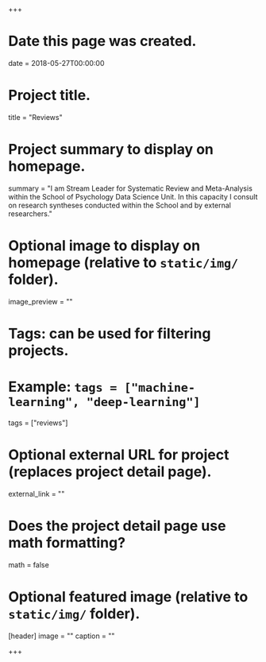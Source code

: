 +++
# Date this page was created.
date = 2018-05-27T00:00:00

# Project title.
title = "Reviews"

# Project summary to display on homepage.
summary = "I am Stream Leader for Systematic Review and Meta-Analysis within the School of Psychology Data Science Unit. In this capacity I consult on research syntheses conducted within the School and by external researchers."

# Optional image to display on homepage (relative to `static/img/` folder).
image_preview = ""

# Tags: can be used for filtering projects.
# Example: `tags = ["machine-learning", "deep-learning"]`
tags = ["reviews"]

# Optional external URL for project (replaces project detail page).
external_link = ""

# Does the project detail page use math formatting?
math = false

# Optional featured image (relative to `static/img/` folder).
[header]
image = ""
caption = ""

+++

